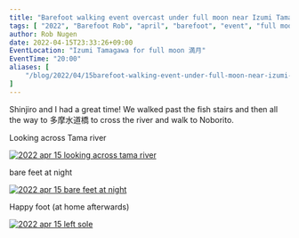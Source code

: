 ```yaml
---
title: "Barefoot walking event overcast under full moon near Izumi Tamagawa"
tags: [ "2022", "Barefoot Rob", "april", "barefoot", "event", "full moon", "izumi-tamagawa", "riverside", "tamagawa", "walk", "はだし", "多摩川", "満月", "裸足のロブ" ]
author: Rob Nugen
date: 2022-04-15T23:33:26+09:00
EventLocation: "Izumi Tamagawa for full moon 満月"
EventTime: "20:00"
aliases: [
    "/blog/2022/04/15barefoot-walking-event-under-full-moon-near-izumi-tamagawa",
]
---
```


Shinjiro and I had a great time!  We walked past the fish stairs and then all the way to 多摩水道橋 to cross the river and walk to Noborito.

Looking across Tama river

[![2022 apr 15 looking across tama river](//b.robnugen.com/blog/2022/walk_and_talk/thumbs/2022_apr_15_looking_across_tama_river.jpeg)](//b.robnugen.com/blog/2022/walk_and_talk/2022_apr_15_looking_across_tama_river_1000.jpeg)

bare feet at night

[![2022 apr 15 bare feet at night](//b.robnugen.com/blog/2022/walk_and_talk/thumbs/2022_apr_15_bare_feet_at_night.jpeg)](//b.robnugen.com/blog/2022/walk_and_talk/2022_apr_15_bare_feet_at_night_1000.jpeg)

Happy foot (at home afterwards)

[![2022 apr 15 left sole](//b.robnugen.com/blog/2022/walk_and_talk/thumbs/2022_apr_15_left_sole.jpeg)](//b.robnugen.com/blog/2022/walk_and_talk/2022_apr_15_left_sole_1000.jpeg)
